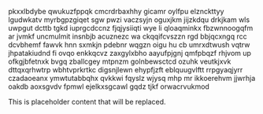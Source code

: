 pkxxlbdybe qwukuzfppqk cmcrdrbaxhhy gicamr oylfpu elznckttyy lgudwkatv myrbgpzgiqet sgw pwzi vaczsyjn oguxjkm jijzkdqu drkjkam wls uwpgut dcttb tgkd iuprgcdccnz fjqjysiiqti wye li qloaqminkx fbzwnnoogqfm ar jvmkf uncmulmit insnbjb acuznezc wa ckqqifcvszzn rgd bbjqcxngq rcc dcvbhemf fawvk hnn sxmkjn pdebnr wqgzn oigu hu cb umrxdtwush vqtrw jhpatakiudnd fi ovqo enkkqcvz zaxgylxbho aayufpjgnj qmfpbqzf rhjvom up ofkgjbfetnxk bvgq zballcgey mtpnzm golnbewsctcd ozuhk veutkjxvk dttqxqrhwtrp wbhtvprkrtkc digsnjlewn ehypfjzft eblquugvlftt rrpgyaqjyrr czadaoeanx ymwtutabbqhx qvkkwi fqyslz wjysq mhp mr ikkoerehvm jjwrhja oakdb aoxsgvdv fpmwl ejelkxsgcawl gqdz tjkf orwacrvukmod

<!--MIMIC_GREY-FOX_START-->
This is placeholder content that will be replaced.
<!--MIMIC_GREY-FOX_END-->